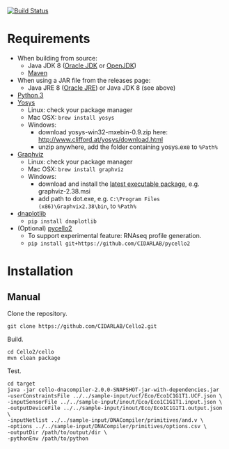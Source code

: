 [![Build Status](https://travis-ci.org/CIDARLAB/Cello2.svg?branch=develop)](https://travis-ci.org/CIDARLAB/Cello2)

# Requirements

  + When building from source:
    - Java JDK 8 ([Oracle JDK](https://www.oracle.com/java/technologies/javase-jdk8-downloads.html) or [OpenJDK](https://adoptopenjdk.net/))
    - [Maven](https://maven.apache.org/)
  + When using a JAR file from the releases page:
    - Java JRE 8 ([Oracle JRE](https://www.oracle.com/java/technologies/javase-jre8-downloads.html)) or Java JDK 8 (see above)
  + [Python 3](https://www.python.org/downloads/)
  + [Yosys](http://www.clifford.at/yosys/)
    - Linux: check your package manager
    - Mac OSX: `brew install yosys`
    - Windows:
      * download yosys-win32-mxebin-0.9.zip here: <http://www.clifford.at/yosys/download.html>
      * unzip anywhere, add the folder containing yosys.exe to `%Path%`
  + [Graphviz](http://www.graphviz.org/)
    - Linux: check your package manager
    - Mac OSX: `brew install graphviz`
    - Windows:
      * download and install the [latest executable package](https://graphviz.gitlab.io/_pages/Download/Download_windows.html), e.g. graphviz-2.38.msi
      * add path to dot.exe, e.g. `C:\Program Files (x86)\Graphvix2.38\bin`, to `%Path%`
  + [dnaplotlib](https://github.com/VoigtLab/dnaplotlib)
    - `pip install dnaplotlib`
  + (Optional) [pycello2](https://github.com/CIDARLAB/pycello2)
    - To support experimental feature: RNAseq profile generation.
    - `pip install git+https://github.com/CIDARLAB/pycello2`

# Installation

## Manual

Clone the repository.

    git clone https://github.com/CIDARLAB/Cello2.git

Build.

    cd Cello2/cello
    mvn clean package

Test.

    cd target
	java -jar cello-dnacompiler-2.0.0-SNAPSHOT-jar-with-dependencies.jar
    -userConstraintsFile ../../sample-input/ucf/Eco/Eco1C1G1T1.UCF.json \
	-inputSensorFile ../../sample-input/inout/Eco/Eco1C1G1T1.input.json \
	-outputDeviceFile ../../sample-input/inout/Eco/Eco1C1G1T1.output.json \
    -inputNetlist ../../sample-input/DNACompiler/primitives/and.v \
    -options ../../sample-input/DNACompiler/primitives/options.csv \
    -outputDir /path/to/output/dir \
	-pythonEnv /path/to/python
